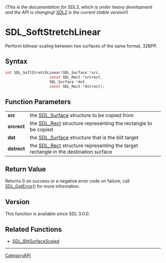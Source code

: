 ###### (This is the documentation for SDL3, which is under heavy development and the API is changing! [SDL2](https://wiki.libsdl.org/SDL2/) is the current stable version!)
# SDL_SoftStretchLinear

Perform bilinear scaling between two surfaces of the same format, 32BPP.

## Syntax

```c
int SDL_SoftStretchLinear(SDL_Surface *src,
                    const SDL_Rect *srcrect,
                    SDL_Surface *dst,
                    const SDL_Rect *dstrect);

```

## Function Parameters

|                 |                                                                                                 |
| --------------- | ----------------------------------------------------------------------------------------------- |
| **src**         | the [SDL_Surface](SDL_Surface) structure to be copied from                                      |
| **srcrect**     | the [SDL_Rect](SDL_Rect) structure representing the rectangle to be copied                      |
| **dst**         | the [SDL_Surface](SDL_Surface) structure that is the blit target                                |
| **dstrect**     | the [SDL_Rect](SDL_Rect) structure representing the target rectangle in the destination surface |

## Return Value

Returns 0 on success or a negative error code on failure; call
[SDL_GetError](SDL_GetError)() for more information.

## Version

This function is available since SDL 3.0.0.

## Related Functions

* [SDL_BlitSurfaceScaled](SDL_BlitSurfaceScaled)

----
[CategoryAPI](CategoryAPI)

